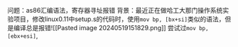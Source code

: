 问题：as86汇编语法，寄存器寻址报错
背景：最近正在做哈工大那门操作系统实验项目，修改linux0.11中setup.s的代码时，使用`mov bp, [bx+si]`类似的语法，但是编译总是报错![[Pasted image 20240519151829.png]]
尝试过`mov bp, [ebx+esi]`, 
